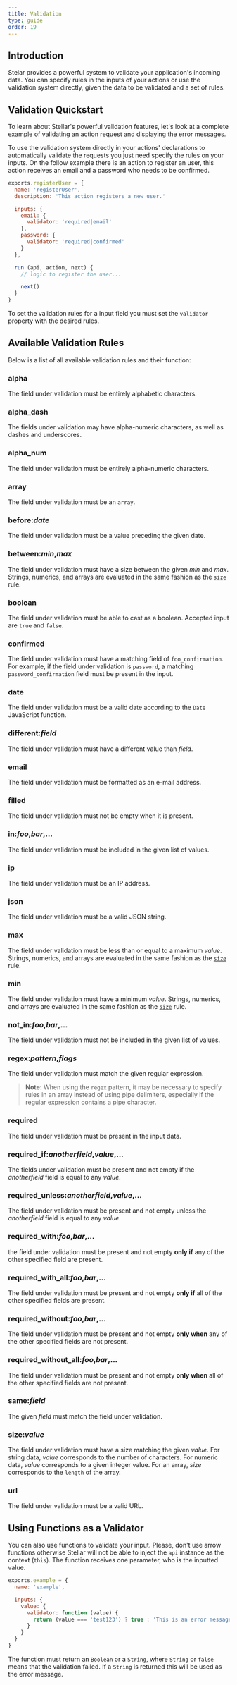 ```yaml
---
title: Validation
type: guide
order: 19
---
```


## Introduction

Stelar provides a powerful system to validate your application's incoming data. You can specify rules in the inputs of your actions or use the validation system directly, given the data to be validated and a set of rules.

## Validation Quickstart

To learn about Stellar's powerful validation features, let's look at a complete example of validating an action request and displaying the error messages.

To use the validation system directly in your actions' declarations to automatically validate the requests you just need specify the rules on your inputs. On the follow example there is an action to register an user, this action receives an email and a password who needs to be confirmed.

```javascript
exports.registerUser = {
  name: 'registerUser',
  description: 'This action registers a new user.'

  inputs: {
    email: {
      validator: 'required|email'
    },
    password: {
      validator: 'required|confirmed'
    }
  },

  run (api, action, next) {
    // logic to register the user...

    next()
  }
}
```

To set the validation rules for a input field you must set the `validator` property with the desired rules.

## Available Validation Rules

Below is a list of all available validation rules and their function:

<a name="rule-alpha"></a>
### alpha

The field under validation must be entirely alphabetic characters.

<a name="rule-alpha-dash"></a>
### alpha_dash

The fields under validation may have alpha-numeric characters, as well as dashes and underscores.

<a name="rule-alpha-num"></a>
### alpha_num

The field under validation must be entirely alpha-numeric characters.

<a name="rule-array"></a>
### array

The field under validation must be an `array`.

<a name="rule-before"></a>
### before:_date_

The field under validation must be a value preceding the given date.

<a name="rule-between"></a>
### between:_min_,_max_

The field under validation must have a size between the given _min_ and _max_. Strings, numerics, and arrays are evaluated in the same fashion as the [`size`](#rule-size) rule.

<a name="rule-boolean"></a>
### boolean

The field under validation must be able to cast as a boolean. Accepted input are `true` and `false`.

<a name="rule-confirmed"></a>
### confirmed

The field under validation must have a matching field of `foo_confirmation`. For example, if the field under validation is `password`, a matching `password_confirmation` field must be present in the input.

<a name="rule-date"></a>
### date

The field under validation must be a valid date according to the `Date` JavaScript function.

<a name="rule-different"></a>
### different:_field_

The field under validation must have a different value than _field_.

<a name="rule-email"></a>
### email

The field under validation must be formatted as an e-mail address.

<a name="rule-filled"></a>
### filled

The field under validation must not be empty when it is present.

<a name="rule-in"></a>
### in:_foo_,_bar_,...

The field under validation must be included in the given list of values.

<a name="rule-ip"></a>
### ip

The field under validation must be an IP address.

<a name="rule-json"></a>
### json

The field under validation must be a valid JSON string.

<a name="rule-max"></a>
### max

The field under validation must be less than or equal to a maximum _value_. Strings, numerics, and arrays are evaluated in the same fashion as the [`size`](#rule-size) rule.

<a name="rule-min"></a>
### min

The field under validation must have a minimum _value_. Strings, numerics, and arrays are evaluated in the same fashion as the [`size`](#rule-size) rule.

<a name="rule-not-in"></a>
### not_in:_foo_,_bar_,...

The field under validation must not be included in the given list of values.

<a name="rule-regex"></a>
### regex:_pattern_,_flags_

The field under validation must match the given regular expression.

> **Note:** When using the `regex` pattern, it may be necessary to specify rules in an array instead of using pipe delimiters, especially if the regular expression contains a pipe character.

<a name="rule-required"></a>
### required

The field under validation must be present in the input data.

<a name="rule-required-if"></a>
### required_if:_anotherfield_,_value_,...

The fields under validation must be present and not empty if the _anotherfield_ field is equal to any _value_.

<a name="rule-required-unless"></a>
### required_unless:_anotherfield_,_value_,...

The field under validation must be present and not empty unless the _anotherfield_ field is equal to any _value_.

<a name="rule-required-with"></a>
### required_with:_foo_,_bar_,...

the field under validation must be present and not empty **only if** any of the other specified field are present.

<a name="rule-required-with-all"></a>
### required_with_all:_foo_,_bar_,...

The field under validation must be present and not empty **only if** all of the other specified fields are present.

<a name="rule-required-without"></a>
### required_without:_foo_,_bar_,...

The field under validation must be present and not empty **only when** any of the other specified fields are not present.

<a name="rule-required-without-all"></a>
### required_without_all:_foo_,_bar_,...

The field under validation must be present and not empty **only when** all of the other specified fields are not present.

<a name="rule-same"></a>
### same:_field_

The given _field_ must match the field under validation.

<a name="rule-size"></a>
### size:_value_

The field under validation must have a size matching the given _value_. For string data, _value_ corresponds to the number of characters. For numeric data, _value_ corresponds to a given integer value. For an array, _size_ corresponds to the `length` of the array.

<a name="rule-url"></a>
### url

The field under validation must be a valid URL.

## Using Functions as a Validator

You can also use functions to validate your input. Please, don't use arrow functions otherwise Stellar will not be able to inject the `api` instance as the context (`this`). The function receives one parameter, who is the inputted value.

```javascript
exports.example = {
  name: 'example',

  inputs: {
    value: {
      validator: function (value) {
        return (value === 'test123') ? true : 'This is an error message!'
      }
    }
  }
}
```

The function must return an `Boolean` or a `String`, where `String` or `false` means that the validation failed. If a `String` is returned this will be used as the error message.
